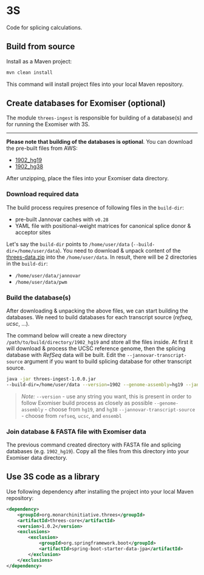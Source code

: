 # 3S
Code for splicing calculations.

## Build from source

Install as a Maven project:
```bash
mvn clean install
```

This command will install project files into your local Maven repository.

## Create databases for Exomiser (optional) 

The module `threes-ingest` is responsible for building of a database(s) and for running the Exomiser with 3S.

---

**Please note that building of the databases is optional**. You can download the pre-built files from AWS:
- [1902_hg19](https://exomiser-threes.s3.amazonaws.com/1902_hg19_splicing.zip)
- [1902_hg38](https://exomiser-threes.s3.amazonaws.com/1902_hg38_splicing.zip)

After unzipping, place the files into your Exomiser data directory. 

### Download required data

The build process requires presence of following files in the `build-dir`:
- pre-built Jannovar caches with `v0.28` 
- YAML file with positional-weight matrices for canonical splice donor & acceptor sites

Let's say the `build-dir` points to `/home/user/data` (`--build-dir=/home/user/data`). You need to download & unpack content of the [threes-data.zip](https://exomiser-threes.s3.amazonaws.com/threes-data.zip) into the `/home/user/data`. In result, there will be 2 directories in the  `build-dir`:
- `/home/user/data/jannovar`
- `/home/user/data/pwm` 


### Build the database(s)
After downloading & unpacking the above files, we can start building the databases. We need to build databases for each transcript source (*refseq*, *ucsc*, ...).

The command below will create a new directory `/path/to/build/directory/1902_hg19` and store all the files inside. At first it will download & process the UCSC reference genome, then the splicing database with *RefSeq* data will be built. Edit the `--jannovar-transcript-source` argument if you want to build splicing database for other transcript source.

```bash
java -jar threes-ingest-1.0.0.jar
--build-dir=/home/user/data --version=1902 --genome-assembly=hg19 --jannovar-transcript-source=refseq
```
> *Note:*
> `--version` - use any string you want, this is present in order to follow Exomiser build process as closely as possible
> `--genome-assembly` - choose from `hg19`, and `hg38`
> `--jannovar-transcript-source` - choose from `refseq`, `ucsc`, and `ensembl`
  

### Join database & FASTA file with Exomiser data
The previous command created directory with FASTA file and splicing databases (e.g. `1902_hg19`). Copy all the files from this directory into your Exomiser data directory.


## Use 3S code as a library

Use following dependency after installing the project into your local Maven repository:

```xml
<dependency>
    <groupId>org.monarchinitiative.threes</groupId>
    <artifactId>threes-core</artifactId>
    <version>1.0.2</version>
    <exclusions>
        <exclusion>
            <groupId>org.springframework.boot</groupId>
            <artifactId>spring-boot-starter-data-jpa</artifactId>
        </exclusion>
    </exclusions>
</dependency>
```
